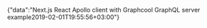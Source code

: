 {"data":"Next.js React Apollo client with Graphcool GraphQL server example2019-02-01T19:55:56+03:00"}
